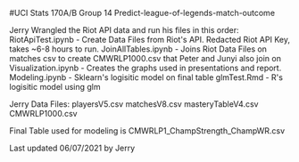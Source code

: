 #UCI Stats 170A/B Group 14 Predict-league-of-legends-match-outcome

Jerry Wrangled the Riot API data and run his files in this order:
  RiotApiTest.ipynb - Create Data Files from Riot's API. Redacted Riot API Key, takes ~6-8 hours to run. 
  JoinAllTables.ipynb - Joins Riot Data Files on matches csv to create CMWRLP1000.csv that Peter and Junyi also join on
  Visualization.ipynb - Creates the graphs used in presentations and report.
  Modeling.ipynb - Sklearn's logisitic model on final table 
  glmTest.Rmd - R's logisitic model using glm
  
  
Jerry Data Files:
  playersV5.csv
  matchesV8.csv
  masteryTableV4.csv
  CMWRLP1000.csv
 
 
Final Table used for modeling is CMWRLP1_ChampStrength_ChampWR.csv


Last updated 06/07/2021 by Jerry
